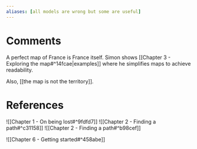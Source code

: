 ```yaml
---
aliases: [all models are wrong but some are useful]
---
```

# Comments
A perfect map of France is France itself. Simon shows [[Chapter 3 - Exploring the map#^14fcae|examples]] where he simplifies maps to achieve readability.

Also, [[the map is not the territory]].

# References
![[Chapter 1 - On being lost#^9fdfd7]]
![[Chapter 2 - Finding a path#^c31158]]
![[Chapter 2 - Finding a path#^b98cef]]

![[Chapter 6 - Getting started#^458abe]]